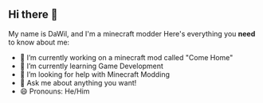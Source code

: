 ## Hi there 👋
My name is DaWil, and I'm a minecraft modder
Here's everything you **need** to know about me:
- 🔭 I’m currently working on a minecraft mod called "Come Home"
- 🌱 I’m currently learning Game Development
- 🤔 I’m looking for help with Minecraft Modding
- 💬 Ask me about anything you want!
- 😄 Pronouns: He/Him

<!--
**Leventeand2/Leventeand2** is a ✨ _special_ ✨ repository because its `README.md` (this file) appears on your GitHub profile.

Here are some ideas to get you started:


- 
- 👯 I’m looking to collaborate on ...
- 
- 
- 📫 How to reach me: ...
- 
- ⚡ Fun fact: ...
-->
